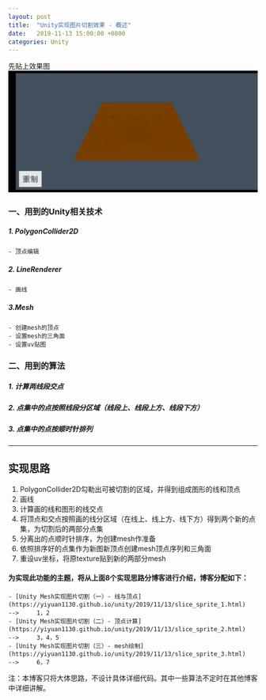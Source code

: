 ```yaml
---
layout: post
title:  "Unity实现图片切割效果 - 概述"
date:   2019-11-13 15:00:00 +0800
categories: Unity
---
```


先贴上效果图![在这里插入图片描述](/styles/images/slice_sprite/slice_sprite.gif)
### 一、用到的Unity相关技术

##### 1. PolygonCollider2D
	- 顶点编辑

##### 2. LineRenderer
	- 画线

##### 3.Mesh
	- 创建mesh的顶点
	- 设置mesh的三角面
	- 设置uv贴图

### 二、用到的算法
##### 1. 计算两线段交点
##### 2. 点集中的点按照线段分区域（线段上、线段上方、线段下方）
##### 3. 点集中的点按顺时针排列
---
## 实现思路
1. PolygonCollider2D勾勒出可被切割的区域，并得到组成图形的线和顶点
2. 画线
3. 计算画的线和图形的线交点
4. 将顶点和交点按照画的线分区域（在线上、线上方、线下方）得到两个新的点集，为切割后的两部分点集
5. 分离出的点顺时针排序，为创建mesh作准备
6. 依照排序好的点集作为新图新顶点创建mesh顶点序列和三角面
8. 重设uv坐标，将原texture贴到新的两部分mesh
#### 为实现此功能的主题，将从上面8个实现思路分博客进行介绍，博客分配如下：
	- [Unity Mesh实现图片切割（一）- 线与顶点](https://yiyuan1130.github.io/unity/2019/11/13/slice_sprite_1.html)		-->		1，2	
	- [Unity Mesh实现图片切割（二）- 顶点计算](https://yiyuan1130.github.io/unity/2019/11/13/slice_sprite_2.html)		-->		3，4，5
	- [Unity Mesh实现图片切割（三）- mesh绘制](https://yiyuan1130.github.io/unity/2019/11/13/slice_sprite_3.html)		-->		6，7 	

注：本博客只将大体思路，不设计具体详细代码。其中一些算法不定时在其他博客中详细讲解。